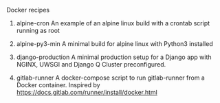 Docker recipes
1. alpine-cron
An example of an alpine linux build with a crontab script running as root

2. alpine-py3-min
A minimal build for alpine linux with Python3 installed

3. django-production
A minimal production setup for a Django app with NGINX, UWSGI and Django Q Cluster preconfigured.

4. gitlab-runner
A docker-compose script to run gitlab-runner from a Docker container.
Inspired by https://docs.gitlab.com/runner/install/docker.html
